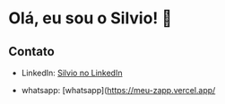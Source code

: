# Olá, eu sou o Silvio! 👋

## Contato

- LinkedIn: [Silvio no LinkedIn](https://www.linkedin.com/in/silvio-cruz-933234280/)

- whatsapp: [whatsapp](https://meu-zapp.vercel.app/
